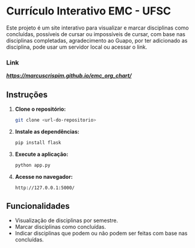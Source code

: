 # Currículo Interativo EMC - UFSC

Este projeto é um site interativo para visualizar e marcar disciplinas como concluídas, possíveis de cursar ou impossíveis de cursar, com base nas disciplinas completadas, agradecimento ao Guapo, por ter adicionado as disciplina, pode usar um servidor local ou acessar o link.

### Link
***https://marcuscrispim.github.io/emc_org_chart/***

## Instruções

1. **Clone o repositório:**
    ```bash
    git clone <url-do-repositorio>
    ```

2. **Instale as dependências:**
    ```bash
    pip install flask
    ```

3. **Execute a aplicação:**
    ```bash
    python app.py
    ```

4. **Acesse no navegador:**
    ```
    http://127.0.0.1:5000/
    ```

## Funcionalidades

- Visualização de disciplinas por semestre.
- Marcar disciplinas como concluídas.
- Indicar disciplinas que podem ou não podem ser feitas com base nas concluídas.
